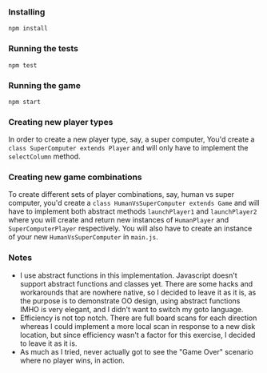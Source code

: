 ### Installing

```
npm install
```

### Running the tests

```
npm test
```

### Running the game

```
npm start
```

### Creating new player types

In order to create a new player type, say, a super computer, You'd create a `class SuperComputer extends Player` and will only have to implement the `selectColumn` method.

### Creating new game combinations

To create different sets of player combinations, say, human vs super computer, you'd create a `class HumanVsSuperComputer extends Game` and will have to implement both abstract methods `launchPlayer1` and `launchPlayer2` where you will create and return new instances of `HumanPlayer` and `SuperComputerPlayer` respectively. You will also have to create an instance of your new `HumanVsSuperComputer` in `main.js`.

### Notes

  * I use abstract functions in this implementation. Javascript doesn't support abstract functions and classes yet. There are some hacks and workarounds that are nowhere native, so I decided to leave it as it is, as the purpose is to demonstrate OO design, using abstract functions IMHO is very elegant, and I didn't want to switch my goto language.
  * Efficiency is not top notch. There are full board scans for each direction whereas I could implement a more local scan in response to a new disk location, but since efficiency wasn't a factor for this exercise, I decided to leave it as it is.
  * As much as I tried, never actually got to see the "Game Over" scenario where no player wins, in action.
